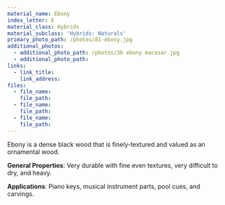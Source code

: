 ```yaml
---
material_name: Ebony
index_letter: E
material_class: Hybrids
material_subclass: 'Hybrids: Naturals'
primary_photo_path: /photos/81-ebony.jpg
additional_photos:
  - additional_photo_path: /photos/36 ebony macasar.jpg
  - additional_photo_path:
links:
  - link_title:
    link_address:
files:
  - file_name:
    file_path:
  - file_name:
    file_path:
  - file_name:
    file_path:
---
```



Ebony is a dense black wood that is finely-textured and valued as an ornamental wood.

**General Properties**: Very durable with fine even textures, very difficult to dry, and heavy.

**Applications**: Piano keys, musical instrument parts, pool cues, and carvings.
